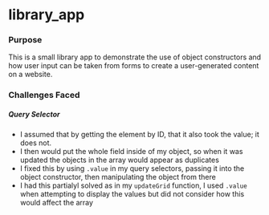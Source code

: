 # library_app
### Purpose
This is a small library app to demonstrate the use of object constructors and how user input can be taken from forms to create a user-generated content on a website.
### Challenges Faced
##### Query Selector
- I assumed that by getting the element by ID, that it also took the value; it does not.
- I then would put the whole field inside of my object, so when it was updated the objects in the array would appear as duplicates
- I fixed this by using `.value` in my query selectors, passing it into the object constructor, then manipulating the object from there
- I had this partialyl solved as in my `updateGrid` function, I used `.value` when attempting to display the values but did not consider how this would affect the array
